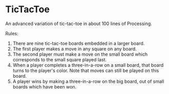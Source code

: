 TicTacToe
=========

An advanced variation of tic-tac-toe in about 100 lines of Processing.

Rules:

1. There are nine tic-tac-toe boards embedded in a larger board.
2. The first player makes a move in any square on any board.
3. The second player must make a move on the small board which corresponds to the small square played last.
4. When a player completes a three-in-a-row on a small board, that board turns to the player's color.  Note that moves can still be played on this board.
5. A player wins by making a three-in-a-row on the big board, out of small boards which have been won.
